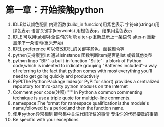 # 第一章：开始接触python
1. IDLE默认颜色配置 内建函数(build_in function)用紫色表示 字符串(strings)用绿色表示  语言关键字(keywords) 用橙色表示，结果用蓝色表示
2. IDLE 可以用tab键补全语句的功能 alter-p 重新显示上一条语句 alter-n 重新显示下一条语句(重头开始)
3. IDEL preference 可以修改IDEL的关键字颜色，函数颜色等
4. python支持嵌套list 通过isinstance 函数判断item是否是list 或者其他类型
5. python lingo "BIF"-a built-in function "Suite"- a block of Python code,which is indented to indicate grouping "Batteries included"-a way of referring to the fact that python comes with most everything you'll need to get going quickly and productively 
6. PyPI:The Python Package Index(or PyPI for short) provides a centralized repository for third-party python modules on the Internet
7. Comment your code(注释) """ In Python,a common commenting technique is use a triple quote for multiple-line comments.
8. namespace:The format for namespace qualification is:the module's name,followed by a period,and then the function name.
9. 使用python异常机制 能够集中关注代码所做的事情 专注你的代码要做的事情
10. Be specific with your exceptions
